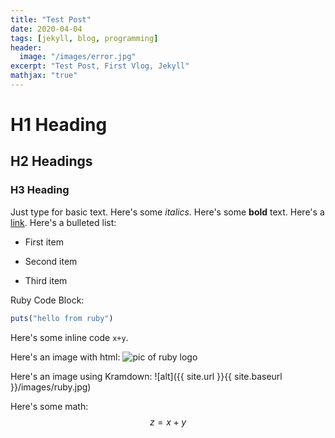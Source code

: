 ```yaml
---
title: "Test Post"
date: 2020-04-04
tags: [jekyll, blog, programming]
header:
  image: "/images/error.jpg"
excerpt: "Test Post, First Vlog, Jekyll"
mathjax: "true"
---
```

# H1 Heading
## H2 Headings
### H3 Heading
Just type for basic text.
Here's some *italics*.
Here's some **bold** text.
Here's a [link](https://github.com/).
Here's a bulleted list:
* First item
+ Second item
- Third item

Ruby Code Block:
```ruby
puts("hello from ruby")
```

Here's some inline code `x+y`.

Here's an image with html:
<img src="{{ site.url }}{{ site.baseurl }}/images/ruby.jpg" alt="pic of ruby logo" class="full">

Here's an image using Kramdown:
![alt]({{ site.url }}{{ site.baseurl }}/images/ruby.jpg)

Here's some math:
$$z = x + y$$
